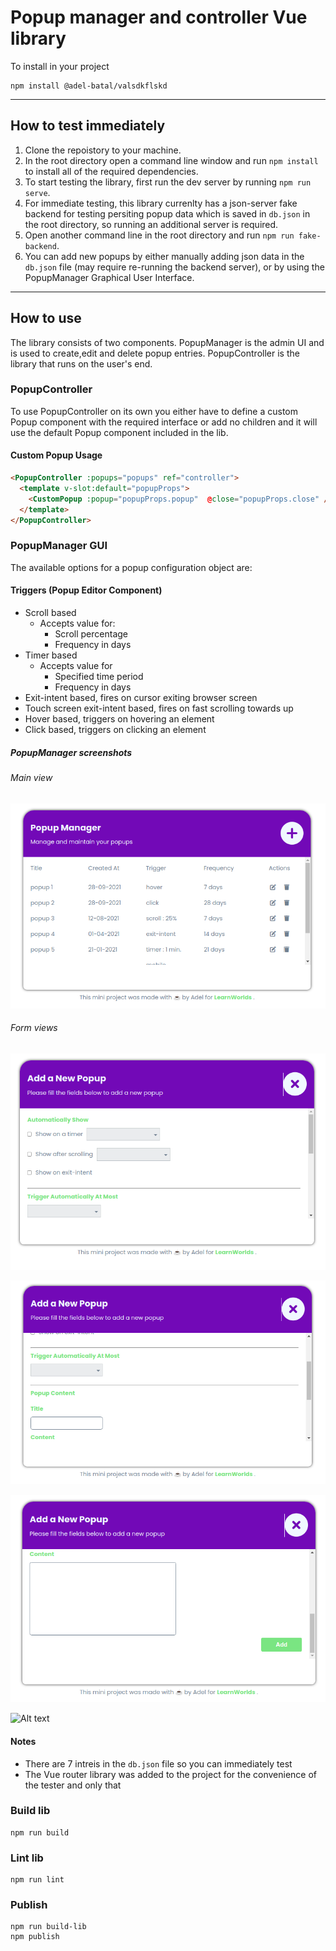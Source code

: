 # Popup manager and controller Vue library
To install in your project
```
npm install @adel-batal/valsdkflskd
```
---
## How to test immediately
1. Clone the repoistory to your machine.
2. In the root directory open a command line window and run `npm install` to install all of the required dependencies.
3. To start testing the library, first run the dev server by running `npm run serve`.
4. For immediate testing, this library currenlty has a json-server fake backend for testing persiting popup data which is saved in `db.json` in the root directory, so running an additional server is required.
5. Open another command line in the root directory and run `npm run fake-backend`.
6. You can add new popups by either manually adding json data in the `db.json` file (may require re-running the backend server), or by using the PopupManager Graphical User Interface.
---

## How to use
The library consists of two components. PopupManager is the admin UI and is used to create,edit and delete popup entries. 
PopupController is the library that runs on the user's end.

### PopupController
To use PopupController on its own you either have to define a custom Popup component with the required interface or add no children and it will use  the default Popup component included in the lib.

#### Custom Popup Usage
```html
<PopupController :popups="popups" ref="controller">
  <template v-slot:default="popupProps">
    <CustomPopup :popup="popupProps.popup"  @close="popupProps.close" />
  </template>
</PopupController>
```

### PopupManager GUI
The available options for a popup configuration object are:
#### Triggers (Popup Editor Component)
- Scroll based
  - Accepts value for:
    - Scroll percentage
    - Frequency in days
- Timer based
  - Accepts value for
    - Specified time period
    - Frequency in days
- Exit-intent based, fires on cursor exiting browser screen
- Touch screen exit-intent based, fires on fast scrolling towards up
- Hover based, triggers on hovering an element
- Click based, triggers on clicking an element

##### PopupManager screenshots
###### Main view
![Alt text](screenshots/popup-manager.png?raw=true "PopupManager")

###### Form views
![Alt text](screenshots/add-popup-1.png?raw=true )

![Alt text](screenshots/add-popup-2.png?raw=true )

![Alt text](screenshots/add-popup-3.png?raw=true )

![Alt text](screenshots//edit-popup.png.png?raw=true )

#### Notes
- There are 7 intreis in the `db.json` file so you can immediately test
- The Vue router library was added to the project for the convenience of the tester and only that

### Build lib
```
npm run build
```

### Lint lib
```
npm run lint
```
### Publish
```
npm run build-lib
npm publish
```